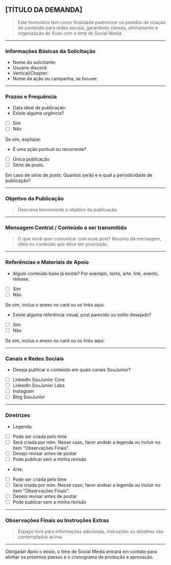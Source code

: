 ## [TÍTULO DA DEMANDA]
> Este formulário tem como finalidade padronizar os pedidos de criação de conteúdo para redes sociais, garantindo clareza, alinhamento e organização do fluxo com o time de Social Media.
---

### Informações Básicas da Solicitação  
* Nome do solicitante:
* Usuário discord:
* Vertical/Chapter:
* Nome da ação ou campanha, se houver:
________________________________________________________________________________________________________

### Prazos e Frequência
* Data ideal de publicação:
* Existe alguma urgência?
- [ ] Sim
- [ ] Não

Se sim, explique:  
  
* É uma ação pontual ou recorrente?
- [ ] Única publicação
- [ ] Série de posts.

Em caso de série de posts: Quantos serão e e qual a periodicidade de publicação?
________________________________________________________________________________________________________

### Objetivo da Publicação
> Descreva brevemente o objetivo da publicação.
________________________________________________________________________________________________________

### Mensagem Central / Conteúdo a ser transmitido
> O que você quer comunicar com esse post? Resumo da mensagem, ideia ou conteúdo que deve ser priorizado.
________________________________________________________________________________________________________

### Referências e Materiais de Apoio  
* Algum conteúdo base já existe? Por exemplo, texto, arte, link, evento, release.
- [ ] Sim
- [ ] Não

Se sim, inclua o anexo no card ou os links aqui:
  
* Existe alguma referência visual, post parecido ou estilo desejado?
- [ ] Sim
- [ ] Não

Se sim, inclua o anexo no card ou os links aqui:
________________________________________________________________________________________________________

### Canais e Redes Sociais
* Deseja publicar o conteúdo em quais canais SouJunior?
- [ ] LinkedIn SouJunior Core
- [ ] LinkedIn SouJunior Labs
- [ ] Instagram
- [ ] Blog SouJunior
________________________________________________________________________________________________________

### Diretrizes  
* Legenda:
- [ ] Pode ser criada pelo time
- [ ] Será criada por mim. Nesse caso, favor andxar a legenda ou incluir  no item "Observações Finais".
- [ ] Desejo revisar antes de postar
- [ ] Pode publicar sem a minha revisão
  
* Arte:
- [ ] Pode ser criada pelo time
- [ ] Será criada por mim. Nesse caso, favor andxar a legenda ou incluir no item "Observações Finais".
- [ ] Desejo revisar antes de postar
- [ ] Pode publicar sem a minha revisão
________________________________________________________________________________________________________

### Observações Finais ou Instruções Extras
> Espaço livre para informações adicionais, instruções ou detalhes não contemplados acima.
________________________________________________________________________________________________________


Obrigada!
Após o envio, o time de Social Media entrará em contato para alinhar os próximos passos e o cronograma de produção e aprovação.
